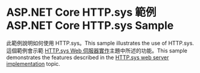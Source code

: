 # <a name="aspnet-core-httpsys-sample"></a><span data-ttu-id="6cff6-101">ASP.NET Core HTTP.sys 範例</span><span class="sxs-lookup"><span data-stu-id="6cff6-101">ASP.NET Core HTTP.sys Sample</span></span>

<span data-ttu-id="6cff6-102">此範例說明如何使用 HTTP.sys。</span><span class="sxs-lookup"><span data-stu-id="6cff6-102">This sample illustrates the use of HTTP.sys.</span></span> <span data-ttu-id="6cff6-103">這個範例會示範 [HTTP.sys Web 伺服器實作](https://docs.microsoft.com/aspnet/core/fundamentals/servers/httpsys)主題中所述的功能。</span><span class="sxs-lookup"><span data-stu-id="6cff6-103">This sample demonstrates the features described in the [HTTP.sys web server implementation](https://docs.microsoft.com/aspnet/core/fundamentals/servers/httpsys) topic.</span></span>
